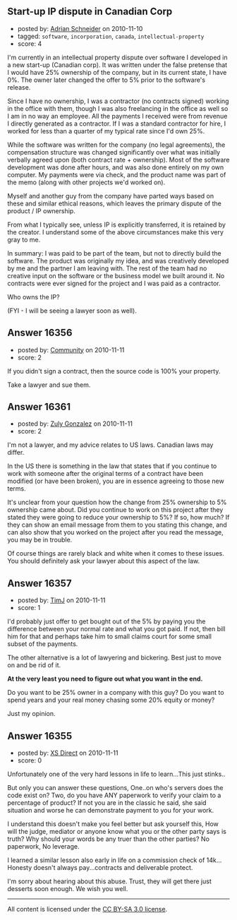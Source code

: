 ## Start-up IP dispute in Canadian Corp

- posted by: [Adrian Schneider](https://stackexchange.com/users/-1/4434-adrian-schneider) on 2010-11-10
- tagged: `software`, `incorporation`, `canada`, `intellectual-property`
- score: 4

 I'm currently in an intellectual property dispute over software I developed in a new start-up (Canadian corp).  It was written under the false pretense that I would have 25% ownership of the company, but in its current state, I have 0%.  The owner later changed the offer to 5% prior to the software's release.

Since I have no ownership, I was a contractor (no  contracts signed) working in the office with them, though I was also freelancing in the office as well so I am in no way an employee.  All the payments I received were from revenue I directly generated as a contractor.  If I was a standard contractor for hire, I worked for less than a quarter of my typical rate since I'd own 25%.

While the software was written for the company (no legal agreements), the compensation structure was changed significantly over what was initially verbally agreed upon (both contract rate + ownership).  Most of the software development was done after hours, and was also done entirely on my own computer. My payments were via check, and the product name was part of the memo (along with other projects we'd worked on).

Myself and another guy from the company have parted ways based on these and similar ethical reasons, which leaves the primary dispute of the product / IP ownership.

From what I typically see, unless IP is explicitly transferred, it is retained by the creator.  I understand some of the above circumstances make this very gray to me.  

In summary: I was paid to be part of the team, but not to directly build the software.  The product was originally my idea, and was creatively developed by me and the partner I am leaving with.  The rest of the team had no creative input on the software or the business model we built around it.  No contracts were ever signed for the project and I was paid as a contractor.

Who owns the IP?

(FYI - I will be seeing a lawyer soon as well).


## Answer 16356

- posted by: [Community](https://stackexchange.com/users/-1/-1-community) on 2010-11-11
- score: 2

If you didn't sign a contract, then the source code is 100% your property.

Take a lawyer and sue them.


## Answer 16361

- posted by: [Zuly Gonzalez](https://stackexchange.com/users/-1/2692-zuly-gonzalez) on 2010-11-11
- score: 2

I'm not a lawyer, and my advice relates to US laws. Canadian laws may differ. 

In the US there is something in the law that states that if you continue to work with someone after the original terms of a contract have been modified (or have been broken), you are in essence agreeing to those new terms.

It's unclear from your question how the change from 25% ownership to 5% ownership came about. Did you continue to work on this project after they stated they were going to reduce your ownership to 5%? If so, how much? If they can show an email message from them to you stating this change, and can also show that you worked on the project after you read the message, you may be in trouble.

Of course things are rarely black and white when it comes to these issues. You should definitely ask your lawyer about this aspect of the law. 


## Answer 16357

- posted by: [TimJ](https://stackexchange.com/users/-1/1172-timj) on 2010-11-11
- score: 1

I'd probably just offer to get bought out of the 5% by paying you the difference between your normal rate and what you got paid.  If not, then bill him for that and perhaps take him to small claims court for some small subset of the payments.  

The other alternative is a lot of lawyering and bickering.  Best just to move on and be rid of it.

**At the very least you need to figure out what you want in the end.**

Do you want to be 25% owner in a company with this guy?  Do you want to spend years and your real money chasing some 20% equity or money?

Just my opinion.


## Answer 16355

- posted by: [XS Direct](https://stackexchange.com/users/-1/4834-xs-direct) on 2010-11-11
- score: 0

Unfortunately one of the very hard lessons in life to learn...This just stinks.. 

But only you can answer these questions, One..on who's servers does the code exist on? Two, do you have ANY paperwork to verify your claim to a percentage of product? If not you are in the classic he said, she said situation and worse he can demonstrate payment to you for your work.

I understand this doesn't make you feel better but ask yourself this, How will the judge, mediator or anyone know what you or the other party says is truth? Why should your words be any truer than the other parties? No paperwork, No leverage.

I learned a similar lesson also early in life on a commission check of 14k...  Honesty doesn't always pay...contracts and deliverable protect. 

I'm sorry about hearing about this abuse. Trust, they will get there just desserts soon enough. We wish you well.



---

All content is licensed under the [CC BY-SA 3.0 license](https://creativecommons.org/licenses/by-sa/3.0/).
